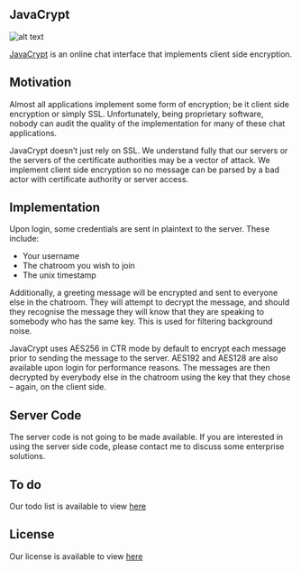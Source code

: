## JavaCrypt ##

![alt text](https://javacrypt.net/images/JavaCryptLogo.png "JavaCrypt")

[JavaCrypt](https://javacrypt.net) is an online chat interface that implements client side encryption.

## Motivation ##

Almost all applications implement some form of encryption; be it client side encryption or simply SSL. Unfortunately, being proprietary software, nobody can audit the quality of the implementation for many of these chat applications.

JavaCrypt doesn’t just rely on SSL. We understand fully that our servers or the servers of the certificate authorities may be a vector of attack. We implement client side encryption so no message can be parsed by a bad actor with certificate authority or server access.

## Implementation ##

Upon login, some credentials are sent in plaintext to the server. These include:
* Your username
* The chatroom you wish to join
* The unix timestamp

Additionally, a greeting message will be encrypted and sent to everyone else in the chatroom. They will attempt to decrypt the message, and should they recognise the message they will know that they are speaking to somebody who has the same key. This is used for filtering background noise.

JavaCrypt uses AES256 in CTR mode by default to encrypt each message prior to sending the message to the server. AES192 and AES128 are also available upon login for performance reasons. The messages are then decrypted by everybody else in the chatroom using the key that they chose – again, on the client side.

## Server Code ##

The server code is not going to be made available. If you are interested in using the server side code, please contact me to discuss some enterprise solutions.

## To do ##

Our todo list is available to view [here](https://github.com/johnfedoruk/JavaCrypt/blob/master/TODO.md)

## License ##

Our license is available to view [here](https://github.com/johnfedoruk/JavaCrypt/blob/master/LICENSE.md)
